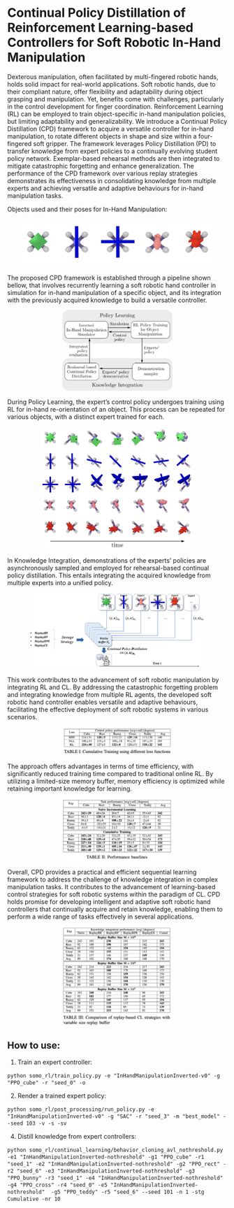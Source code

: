 # Continual Policy Distillation of Reinforcement Learning-based Controllers for Soft Robotic In-Hand Manipulation

Dexterous manipulation, often facilitated by multi-fingered robotic hands, holds solid impact for real-world applications. Soft robotic hands, due to their compliant nature, offer flexibility and adaptability during object grasping and manipulation. Yet, benefits come with challenges, particularly in the control development for finger coordination. Reinforcement Learning (RL) can be employed to train object-specific in-hand manipulation policies, but limiting adaptability and generalizability. We introduce a Continual Policy Distillation (CPD) framework to acquire a versatile controller for in-hand manipulation, to rotate different objects in shape and size within a four-fingered soft gripper. The framework leverages Policy Distillation (PD) to transfer knowledge from expert policies to a continually evolving student policy network. Exemplar-based rehearsal methods are then integrated to mitigate catastrophic forgetting and enhance generalization. The performance of the CPD framework over various replay strategies demonstrates its effectiveness in consolidating knowledge from multiple experts and achieving versatile and adaptive behaviours for in-hand manipulation tasks. 

Objects used and their poses for In-Hand Manipulation:
<center>
<img src="imgs/objects_pose.png" width="90%"/>
</center>

The proposed CPD framework is established through a pipeline shown bellow, that involves recurrently learning a soft robotic hand controller in simulation for in-hand manipulation of a specific object, and its integration with the previously acquired knowledge to build a versatile controller. 
<center>
<img src="imgs/workflow.png" width="50%"/>
</center>

During Policy Learning, the expert’s control policy undergoes training using RL for in-hand re-orientation of an object. This process can be repeated for various objects, with a distinct expert trained for each. 
<center>
<img src="imgs/rollouts.png" width="70%"/>
</center>

In Knowledge Integration, demonstrations of the experts’ policies are asynchronously sampled and employed for rehearsal-based continual policy distillation. This entails integrating the acquired knowledge from multiple experts into a unified policy. 

<center>
<img src="imgs/CPD_framework.jpg" width="80%"/>
</center>

This work contributes to the advancement of soft robotic manipulation by integrating RL and CL. By addressing the catastrophic forgetting problem and integrating knowledge from multiple RL agents, the developed soft robotic hand controller enables versatile and adaptive behaviours, facilitating the effective deployment of soft robotic systems in various scenarios.

<center>
<img src="imgs/Cumulative_Training_using_different_loss_functions.png" width="50%"/>
</center>

The approach offers advantages in terms of time efficiency, with significantly reduced training time compared to traditional online RL. By utilizing a limited-size memory buffer, memory efficiency is optimized while retaining important knowledge for learning.

<center>
<img src="imgs/performance_baselines.png" width="50%"/>
</center>

Overall, CPD provides a practical and efficient sequential learning framework to address the challenge of knowledge integration in complex manipulation tasks. It contributes to the advancement of learning-based control strategies for soft robotic systems within the paradigm of CL. CPD holds promise for developing intelligent and adaptive soft robotic hand controllers that continually acquire and retain knowledge, enabling them to perform a wide range of tasks effectively in several applications.

<center>
<img src="imgs/Comparison_of_replay-based_CL_strategies_with_variable_size_replay_buffer.png" width="50%"/>
</center>

## How to use:
1. Train an expert controller: 
```
python somo_rl/train_policy.py -e "InHandManipulationInverted-v0" -g "PPO_cube" -r "seed_0" -o
```
2. Render a trained expert policy:
```
python somo_rl/post_processing/run_policy.py -e "InHandManipulationInverted-v0" -g "SAC" -r "seed_3" -m "best_model" --seed 103 -v -s -sv
```
4. Distill knowledge from expert controllers:
```
python somo_rl/continual_learning/behavior_cloning_avl_nothreshold.py -e1 "InHandManipulationInverted-nothreshold" -g1 "PPO_cube" -r1 "seed_1" -e2 "InHandManipulationInverted-nothreshold" -g2 "PPO_rect" -r2 "seed_6" -e3 "InHandManipulationInverted-nothreshold" -g3 "PPO_bunny" -r3 "seed_1" -e4 "InHandManipulationInverted-nothreshold"  -g4 "PPO_cross" -r4 "seed_0" -e5 "InHandManipulationInverted-nothreshold"  -g5 "PPO_teddy" -r5 "seed_6" --seed 101 -n 1 -stg Cumulative -nr 10
```
